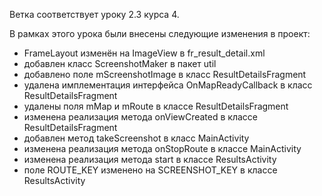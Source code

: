 Ветка соответствует уроку 2.3 курса 4.

В рамках этого урока были внесены следующие изменения в проект:

- FrameLayout изменён на ImageView в fr_result_detail.xml
- добавлен класс ScreenshotMaker в пакет util
- добавлено поле mScreenshotImage в класс ResultDetailsFragment 
- удалена имплементация интерфейса OnMapReadyCallback в класс ResultDetailsFragment
- удалены поля mMap и mRoute в классе ResultDetailsFragment
- изменена реализация метода onViewCreated в классе ResultDetailsFragment
- добавлен метод takeScreenshot в класс MainActivity
- изменена реализация метода onStopRoute в классе MainActivity
- изменена реализация метода start в классе ResultsActivity
- поле ROUTE_KEY изменено на SCREENSHOT_KEY в классе ResultsActivity

